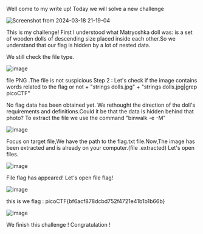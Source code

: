 Well come to my write up! 
Today we will solve a new challenge




![Screenshot from 2024-03-18 21-19-04](https://github.com/hieubmt1112004/Forensics/assets/125638408/b9db0e88-a44a-4459-b766-c5a76ea63541)


This is my challenge!
First I understood what Matryoshka doll was: is a set of wooden dolls of descending size placed inside each other.So we understand that our flag is hidden by a lot of nested data.

We still check the file type.


![image](https://github.com/hieubmt1112004/Forensics/assets/125638408/0e1c28a9-b3e8-4376-92c1-ccb81e142f7c)



file PNG .The file is not suspicious
Step 2 :
Let's check if the image contains words related to the flag or not 
          + "strings dolls.jpg" 
          + "strings dolls.jpg|grep picoCTF" 
          
No flag data has been obtained yet.
We rethought the direction of the doll's requirements and definitions.Could it be that the data is hidden behind that photo?
To extract the file we use the command "binwalk -e -M"



![image](https://github.com/hieubmt1112004/Forensics/assets/125638408/81336fb8-d03f-4d41-900f-e388edfbf2e8)



Focus on target file,We have the path to the flag.txt file.Now,The image has been extracted and is already on your computer.(file .extracted)
Let's open files.



![image](https://github.com/hieubmt1112004/Forensics/assets/125638408/05436a1f-ee9e-447f-9bc5-17fb7f5859da)





File flag has appeared!
Let's open file flag!


![image](https://github.com/hieubmt1112004/Forensics/assets/125638408/017cb029-5e40-4626-b3f7-bded49dfc62d)



this is we flag :  picoCTF{bf6acf878dcbd752f4721e41b1b1b66b}


![image](https://github.com/hieubmt1112004/Forensics/assets/125638408/0e0166ec-636d-4edc-a03f-81277c7c4eac)



We finish this challenge ! Congratulation ! 











